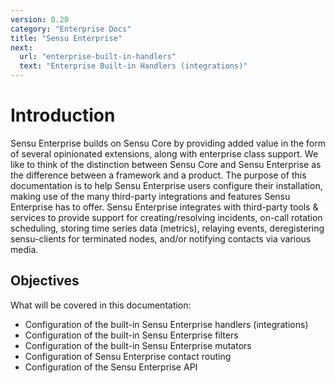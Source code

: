 ```yaml
---
version: 0.20
category: "Enterprise Docs"
title: "Sensu Enterprise"
next:
  url: "enterprise-built-in-handlers"
  text: "Enterprise Built-in Handlers (integrations)"
---
```


# Introduction

Sensu Enterprise builds on Sensu Core by providing added value in the form of several opinionated extensions, along with enterprise class support. We like to think of the distinction between Sensu Core and Sensu Enterprise as the difference between a framework and a product. The purpose of this documentation is to help Sensu Enterprise users configure their installation, making use of the many third-party integrations and features Sensu Enterprise has to offer. Sensu Enterprise integrates with third-party tools & services to provide support for creating/resolving incidents, on-call rotation scheduling, storing time series data (metrics), relaying events, deregistering sensu-clients for terminated nodes, and/or notifying contacts via various media.

## Objectives

What will be covered in this documentation:

- Configuration of the built-in Sensu Enterprise handlers (integrations)
- Configuration of the built-in Sensu Enterprise filters
- Configuration of the built-in Sensu Enterprise mutators
- Configuration of Sensu Enterprise contact routing
- Configuration of the Sensu Enterprise API
